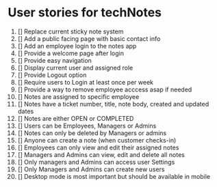 # User stories for techNotes

1. [] Replace current sticky note system
2. [] Add a public facing page with basic contact info
3. [] Add an employee login to the notes app
4. [] Provide a welcome page after login
5. [] Provide easy navigation
6. [] Display current user and assigned role
7. [] Provide Logout option
8. [] Require users to Login at least once per week
9. [] Provide a way to remove employee acccess asap if needed
10. [] Notes are assigned to specific employee
11. [] Notes have a ticket number, title, note body, created and updated dates
12. [] Notes are either OPEN or COMPLETED
13. [] Users can be Employees, Managers or Admins
14. [] Notes can only be deleted by Managers or admins
15. [] Anyone can create a note (when customer checks-in)
16. [] Employees can only view and edit their assigned notes
17. [] Managers and Admins can view, edit and delete all notes
18. [] Only managers and Admins can access user Settings
19. [] Only Managers and Admins can create new users
20. [] Desktop mode is most important but should be available in mobile